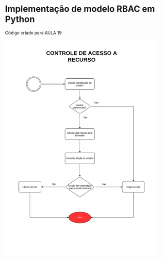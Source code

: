 # Implementação de modelo RBAC em Python
Código criado para AULA 19 

![Algoritmo](https://github.com/ricardoferreiracosta08/implementacao-modelo-RBAC/blob/main/ALGO-AULA19.png)
